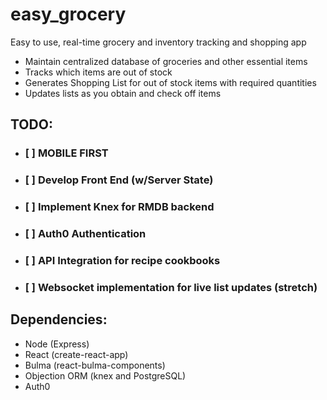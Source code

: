 # easy_grocery
Easy to use, real-time grocery and inventory tracking and shopping app

* Maintain centralized database of groceries and other essential items
* Tracks which items are out of stock
* Generates Shopping List for out of stock items with required quantities
* Updates lists as you obtain and check off items

## TODO:
- ### [ ] MOBILE FIRST
- ### [ ] Develop Front End (w/Server State)
- ### [ ] Implement Knex for RMDB backend
- ### [ ] Auth0 Authentication
- ### [ ] API Integration for recipe cookbooks
- ### [ ] Websocket implementation for live list updates (stretch)

## Dependencies:
- Node (Express)
- React (create-react-app)
- Bulma (react-bulma-components)
- Objection ORM (knex and PostgreSQL)
- Auth0